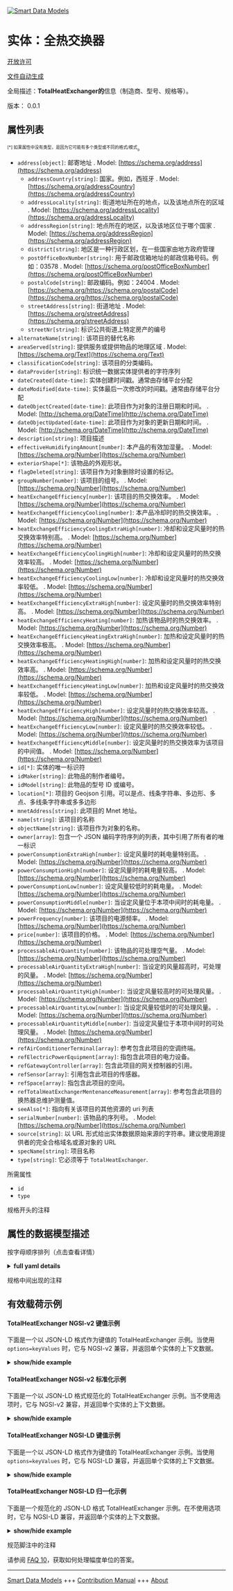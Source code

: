 <!-- 10-Header -->  
[![Smart Data Models](https://smartdatamodels.org/wp-content/uploads/2022/01/SmartDataModels_logo.png "Logo")](https://smartdatamodels.org)  
实体：全热交换器  
========<!-- /10-Header -->  
<!-- 15-License -->  
[开放许可](https://github.com/smart-data-models//dataModel.ZEB/blob/master/TotalHeatExchanger/LICENSE.md)  
[文件自动生成](https://docs.google.com/presentation/d/e/2PACX-1vTs-Ng5dIAwkg91oTTUdt8ua7woBXhPnwavZ0FxgR8BsAI_Ek3C5q97Nd94HS8KhP-r_quD4H0fgyt3/pub?start=false&loop=false&delayms=3000#slide=id.gb715ace035_0_60)  
<!-- /15-License -->  
<!-- 20-Description -->  
全局描述：**TotalHeatExchanger的**信息（制造商、型号、规格等）。  
版本： 0.0.1  
<!-- /20-Description -->  
<!-- 30-PropertiesList -->  

## 属性列表  

<sup><sub>[*] 如果属性中没有类型，是因为它可能有多个类型或不同的格式/模式</sub></sup>。  
- `address[object]`: 邮寄地址  . Model: [https://schema.org/address](https://schema.org/address)	- `addressCountry[string]`: 国家。例如，西班牙  . Model: [https://schema.org/addressCountry](https://schema.org/addressCountry)  
	- `addressLocality[string]`: 街道地址所在的地点，以及该地点所在的区域  . Model: [https://schema.org/addressLocality](https://schema.org/addressLocality)  
	- `addressRegion[string]`: 地点所在的地区，以及该地区位于哪个国家  . Model: [https://schema.org/addressRegion](https://schema.org/addressRegion)  
	- `district[string]`: 地区是一种行政区划，在一些国家由地方政府管理    
	- `postOfficeBoxNumber[string]`: 用于邮政信箱地址的邮政信箱号码。例如：03578  . Model: [https://schema.org/postOfficeBoxNumber](https://schema.org/postOfficeBoxNumber)  
	- `postalCode[string]`: 邮政编码。例如：24004  . Model: [https://schema.org/https://schema.org/postalCode](https://schema.org/https://schema.org/postalCode)  
	- `streetAddress[string]`: 街道地址  . Model: [https://schema.org/streetAddress](https://schema.org/streetAddress)  
	- `streetNr[string]`: 标识公共街道上特定房产的编号    
- `alternateName[string]`: 该项目的替代名称  - `areaServed[string]`: 提供服务或提供物品的地理区域  . Model: [https://schema.org/Text](https://schema.org/Text)- `classificationCode[string]`: 该项目的分类编码。  - `dataProvider[string]`: 标识统一数据实体提供者的字符序列  - `dateCreated[date-time]`: 实体创建时间戳。通常由存储平台分配  - `dateModified[date-time]`: 实体最后一次修改的时间戳。通常由存储平台分配  - `dateObjectCreated[date-time]`: 此项目作为对象的注册日期和时间。  . Model: [http://schema.org/DateTime](http://schema.org/DateTime)- `dateObjectUpdated[date-time]`: 此项目作为对象的更新日期和时间。  . Model: [http://schema.org/DateTime](http://schema.org/DateTime)- `description[string]`: 项目描述  - `effectiveHumidifyingAmount[number]`: 本产品的有效加湿量。  . Model: [https://schema.org/Number](https://schema.org/Number)- `exteriorShape[*]`: 该物品的外观形状。  - `flagDeleted[string]`: 该项目作为对象删除时设置的标记。  - `groupNumber[number]`: 该项目的组号。  . Model: [https://schema.org/Number](https://schema.org/Number)- `heatExchangeEfficiency[number]`: 该项目的热交换效率。  . Model: [https://schema.org/Number](https://schema.org/Number)- `heatExchangeEfficiencyCooling[number]`: 本产品冷却时的热交换效率。  . Model: [https://schema.org/Number](https://schema.org/Number)- `heatExchangeEfficiencyCoolingExtraHigh[number]`: 冷却和设定风量时的热交换效率特别高。  . Model: [https://schema.org/Number](https://schema.org/Number)- `heatExchangeEfficiencyCoolingHigh[number]`: 冷却和设定风量时的热交换效率较高。  . Model: [https://schema.org/Number](https://schema.org/Number)- `heatExchangeEfficiencyCoolingLow[number]`: 冷却和设定风量时的热交换效率较低。  . Model: [https://schema.org/Number](https://schema.org/Number)- `heatExchangeEfficiencyExtraHigh[number]`: 设定风量时的热交换效率特别高。  . Model: [https://schema.org/Number](https://schema.org/Number)- `heatExchangeEfficiencyHeating[number]`: 加热该物品时的热交换效率。  . Model: [https://schema.org/Number](https://schema.org/Number)- `heatExchangeEfficiencyHeatingExtraHigh[number]`: 加热和设定风量时的热交换效率极高。  . Model: [https://schema.org/Number](https://schema.org/Number)- `heatExchangeEfficiencyHeatingHigh[number]`: 加热和设定风量时的热交换效率高。  . Model: [https://schema.org/Number](https://schema.org/Number)- `heatExchangeEfficiencyHeatingLow[number]`: 加热和设定风量时的热交换效率较低。  . Model: [https://schema.org/Number](https://schema.org/Number)- `heatExchangeEfficiencyHigh[number]`: 设定风量时的热交换效率较高。  . Model: [https://schema.org/Number](https://schema.org/Number)- `heatExchangeEfficiencyLow[number]`: 设定风量时的热交换效率较低。  . Model: [https://schema.org/Number](https://schema.org/Number)- `heatExchangeEfficiencyMiddle[number]`: 设定风量时的热交换效率为该项目的中间值。  . Model: [https://schema.org/Number](https://schema.org/Number)- `id[*]`: 实体的唯一标识符  - `idMaker[string]`: 此物品的制作者编号。  - `idModel[string]`: 此物品的型号 ID 或编号。  - `location[*]`: 项目的 Geojson 引用。可以是点、线条字符串、多边形、多点、多线条字符串或多多边形  - `mnetAddress[string]`: 此项目的 Mnet 地址。  - `name[string]`: 该项目的名称  - `objectName[string]`: 该项目作为对象的名称。  - `owner[array]`: 包含一个 JSON 编码字符序列的列表，其中引用了所有者的唯一标识  - `powerConsumptionExtraHigh[number]`: 设定风量时的耗电量特别高。  . Model: [https://schema.org/Number](https://schema.org/Number)- `powerConsumptionHigh[number]`: 设定风量时的耗电量较高。  . Model: [https://schema.org/Number](https://schema.org/Number)- `powerConsumptionLow[number]`: 设定风量较低时的耗电量。  . Model: [https://schema.org/Number](https://schema.org/Number)- `powerConsumptionMiddle[number]`: 当设定风量位于本项中间时的耗电量。  . Model: [https://schema.org/Number](https://schema.org/Number)- `powerFrequency[number]`: 该项目的电源频率。  . Model: [https://schema.org/Number](https://schema.org/Number)- `price[number]`: 该项目的价格。  . Model: [https://schema.org/Number](https://schema.org/Number)- `processableAirQuantity[number]`: 该物品的可处理空气量。  . Model: [https://schema.org/Number](https://schema.org/Number)- `processableAirQuantityExtraHigh[number]`: 当设定的风量超高时，可处理的风量。  . Model: [https://schema.org/Number](https://schema.org/Number)- `processableAirQuantityHigh[number]`: 当设定风量较高时的可处理风量。  . Model: [https://schema.org/Number](https://schema.org/Number)- `processableAirQuantityLow[number]`: 当设定风量较低时的可处理风量。  . Model: [https://schema.org/Number](https://schema.org/Number)- `processableAirQuantityMiddle[number]`: 当设定风量位于本项中间时的可处理风量。  . Model: [https://schema.org/Number](https://schema.org/Number)- `refAirConditionerTerminal[array]`: 参考包含此项目的空调终端。  - `refElectricPowerEquipment[array]`: 指包含此项目的电力设备。  - `refGatewayController[array]`: 包含此项目的网关控制器的引用。  - `refSensor[array]`: 引用包含此项目的传感器。  - `refSpace[array]`: 指包含此项目的空间。  - `refTotalHeatExchangerMentenanceMeasurement[array]`: 参考包含此项目的换热器总维护测量值。  - `seeAlso[*]`: 指向有关该项目的其他资源的 uri 列表  - `serialNumber[number]`: 该物品的序列号。  . Model: [https://schema.org/Number](https://schema.org/Number)- `source[string]`: 以 URL 形式给出实体数据原始来源的字符串。建议使用源提供者的完全合格域名或源对象的 URL  - `specName[string]`: 项目名称  - `type[string]`: 它必须等于 `TotalHeatExchanger`.  <!-- /30-PropertiesList -->  
<!-- 35-RequiredProperties -->  
所需属性  
- `id`  - `type`  <!-- /35-RequiredProperties -->  
<!-- 40-NotesYaml -->  
规格开头的注释  
<!-- /40-NotesYaml -->  
<!-- 50-DataModelHeader -->  
## 属性的数据模型描述  
按字母顺序排列（点击查看详情）  
<!-- /50-DataModelHeader -->  
<!-- 60-ModelYaml -->  
<details><summary><strong>full yaml details</strong></summary>    
```yaml  
TotalHeatExchanger:    
  description: Information on TotalHeatExchanger (maker, model, specification, etc.).    
  properties:    
    address:    
      description: The mailing address    
      properties:    
        addressCountry:    
          description: The country. For example, Spain    
          type: string    
          x-ngsi:    
            model: https://schema.org/addressCountry    
            type: Property    
        addressLocality:    
          description: The locality in which the street address is, and which is in the region    
          type: string    
          x-ngsi:    
            model: https://schema.org/addressLocality    
            type: Property    
        addressRegion:    
          description: The region in which the locality is, and which is in the country    
          type: string    
          x-ngsi:    
            model: https://schema.org/addressRegion    
            type: Property    
        district:    
          description: A district is a type of administrative division that, in some countries, is managed by the local government    
          type: string    
          x-ngsi:    
            type: Property    
        postOfficeBoxNumber:    
          description: The post office box number for PO box addresses. For example, 03578    
          type: string    
          x-ngsi:    
            model: https://schema.org/postOfficeBoxNumber    
            type: Property    
        postalCode:    
          description: The postal code. For example, 24004    
          type: string    
          x-ngsi:    
            model: https://schema.org/https://schema.org/postalCode    
            type: Property    
        streetAddress:    
          description: The street address    
          type: string    
          x-ngsi:    
            model: https://schema.org/streetAddress    
            type: Property    
        streetNr:    
          description: Number identifying a specific property on a public street    
          type: string    
          x-ngsi:    
            type: Property    
      type: object    
      x-ngsi:    
        model: https://schema.org/address    
        type: Property    
    alternateName:    
      description: An alternative name for this item    
      type: string    
      x-ngsi:    
        type: Property    
    areaServed:    
      description: The geographic area where a service or offered item is provided    
      type: string    
      x-ngsi:    
        model: https://schema.org/Text    
        type: Property    
    classificationCode:    
      description: Classification code of this item.    
      type: string    
      x-ngsi:    
        type: Property    
    dataProvider:    
      description: A sequence of characters identifying the provider of the harmonised data entity    
      type: string    
      x-ngsi:    
        type: Property    
    dateCreated:    
      description: Entity creation timestamp. This will usually be allocated by the storage platform    
      format: date-time    
      type: string    
      x-ngsi:    
        type: Property    
    dateModified:    
      description: Timestamp of the last modification of the entity. This will usually be allocated by the storage platform    
      format: date-time    
      type: string    
      x-ngsi:    
        type: Property    
    dateObjectCreated:    
      description: The registration date and time of this item as an object.    
      format: date-time    
      type: string    
      x-ngsi:    
        model: http://schema.org/DateTime    
        type: Property    
    dateObjectUpdated:    
      description: The update date and time of this item as an object.    
      format: date-time    
      type: string    
      x-ngsi:    
        model: http://schema.org/DateTime    
        type: Property    
    description:    
      description: A description of this item    
      type: string    
      x-ngsi:    
        type: Property    
    effectiveHumidifyingAmount:    
      description: Effective humidifying amount of this item.    
      minimum: 0    
      type: number    
      x-ngsi:    
        model: https://schema.org/Number    
        type: Property    
    exteriorShape:    
      description: Exterior shape of this item.    
      oneOf:    
        - description: Geojson reference to the item. Point    
          properties:    
            bbox:    
              description: BBox of the  Point    
              items:    
                type: number    
              minItems: 4    
              type: array    
              x-ngsi:    
                type: Property    
            coordinates:    
              description: Coordinates of the Point    
              items:    
                type: number    
              minItems: 2    
              type: array    
              x-ngsi:    
                type: Property    
            type:    
              enum:    
                - Point    
              type: string    
          required:    
            - type    
            - coordinates    
          title: GeoJSON Point    
          type: object    
          x-ngsi:    
            type: GeoProperty    
        - description: Geojson reference to the item. LineString    
          properties:    
            bbox:    
              description: BBox coordinates of the LineString    
              items:    
                type: number    
              minItems: 4    
              type: array    
              x-ngsi:    
                type: Property    
            coordinates:    
              description: Coordinates of the LineString    
              items:    
                items:    
                  type: number    
                minItems: 2    
                type: array    
              minItems: 2    
              type: array    
              x-ngsi:    
                type: Property    
            type:    
              enum:    
                - LineString    
              type: string    
          required:    
            - type    
            - coordinates    
          title: GeoJSON LineString    
          type: object    
          x-ngsi:    
            type: GeoProperty    
        - description: Geojson reference to the item. Polygon    
          properties:    
            bbox:    
              description: BBox coordinates of the Polygon    
              items:    
                type: number    
              minItems: 4    
              type: array    
              x-ngsi:    
                type: Property    
            coordinates:    
              description: Coordinates of the Polygon    
              items:    
                items:    
                  items:    
                    type: number    
                  minItems: 2    
                  type: array    
                minItems: 4    
                type: array    
              type: array    
              x-ngsi:    
                type: Property    
            type:    
              enum:    
                - Polygon    
              type: string    
          required:    
            - type    
            - coordinates    
          title: GeoJSON Polygon    
          type: object    
          x-ngsi:    
            type: GeoProperty    
        - description: Geojson reference to the item. MultiPoint    
          properties:    
            bbox:    
              description: BBox coordinates of the LineString    
              items:    
                type: number    
              minItems: 4    
              type: array    
              x-ngsi:    
                type: Property    
            coordinates:    
              description: Coordinates of the MulitPoint    
              items:    
                items:    
                  type: number    
                minItems: 2    
                type: array    
              type: array    
              x-ngsi:    
                type: Property    
            type:    
              enum:    
                - MultiPoint    
              type: string    
          required:    
            - type    
            - coordinates    
          title: GeoJSON MultiPoint    
          type: object    
          x-ngsi:    
            type: GeoProperty    
        - description: Geojson reference to the item. MultiLineString    
          properties:    
            bbox:    
              description: BBox coordinates of the LineString    
              items:    
                type: number    
              minItems: 4    
              type: array    
              x-ngsi:    
                type: Property    
            coordinates:    
              description: Coordinates of the MultiLineString    
              items:    
                items:    
                  items:    
                    type: number    
                  minItems: 2    
                  type: array    
                minItems: 2    
                type: array    
              type: array    
              x-ngsi:    
                type: Property    
            type:    
              enum:    
                - MultiLineString    
              type: string    
          required:    
            - type    
            - coordinates    
          title: GeoJSON MultiLineString    
          type: object    
          x-ngsi:    
            type: GeoProperty    
        - description: Geojson reference to the item. MultiLineString    
          properties:    
            bbox:    
              items:    
                type: number    
              minItems: 4    
              type: array    
            coordinates:    
              description: Coordinates of the MultiPolygon    
              items:    
                items:    
                  items:    
                    items:    
                      type: number    
                    minItems: 2    
                    type: array    
                  minItems: 4    
                  type: array    
                type: array    
              type: array    
              x-ngsi:    
                type: Property    
            type:    
              enum:    
                - MultiPolygon    
              type: string    
          required:    
            - type    
            - coordinates    
          title: GeoJSON MultiPolygon    
          type: object    
          x-ngsi:    
            type: GeoProperty    
      x-ngsi:    
        type: GeoProperty    
    flagDeleted:    
      description: Flag set when this item is deleted as an object.    
      type: string    
      x-ngsi:    
        type: Property    
    groupNumber:    
      description: Group number of this item.    
      minimum: 0    
      type: number    
      x-ngsi:    
        model: https://schema.org/Number    
        type: Property    
    heatExchangeEfficiency:    
      description: Heat exchange efficiency of this item.    
      minimum: 0    
      type: number    
      x-ngsi:    
        model: https://schema.org/Number    
        type: Property    
    heatExchangeEfficiencyCooling:    
      description: Heat exchange efficiency when cooling of this item.    
      minimum: 0    
      type: number    
      x-ngsi:    
        model: https://schema.org/Number    
        type: Property    
    heatExchangeEfficiencyCoolingExtraHigh:    
      description: Heat exchange efficiency when cooling and set amount of wind is extra high of this item.    
      minimum: 0    
      type: number    
      x-ngsi:    
        model: https://schema.org/Number    
        type: Property    
    heatExchangeEfficiencyCoolingHigh:    
      description: Heat exchange efficiency when cooling and set amount of wind is high of this item.    
      minimum: 0    
      type: number    
      x-ngsi:    
        model: https://schema.org/Number    
        type: Property    
    heatExchangeEfficiencyCoolingLow:    
      description: Heat exchange efficiency when cooling and set amount of wind is low of this item.    
      minimum: 0    
      type: number    
      x-ngsi:    
        model: https://schema.org/Number    
        type: Property    
    heatExchangeEfficiencyExtraHigh:    
      description: Heat exchange efficiency when set amount of wind is extra high of this item.    
      minimum: 0    
      type: number    
      x-ngsi:    
        model: https://schema.org/Number    
        type: Property    
    heatExchangeEfficiencyHeating:    
      description: Heat exchange efficiency when heating of this item.    
      minimum: 0    
      type: number    
      x-ngsi:    
        model: https://schema.org/Number    
        type: Property    
    heatExchangeEfficiencyHeatingExtraHigh:    
      description: Heat exchange efficiency when heating and set amount of wind is extra high of this item.    
      minimum: 0    
      type: number    
      x-ngsi:    
        model: https://schema.org/Number    
        type: Property    
    heatExchangeEfficiencyHeatingHigh:    
      description: Heat exchange efficiency when heating and set amount of wind is high of this item.    
      minimum: 0    
      type: number    
      x-ngsi:    
        model: https://schema.org/Number    
        type: Property    
    heatExchangeEfficiencyHeatingLow:    
      description: ' Heat exchange efficiency when heating and set amount of wind is low of this item.'    
      minimum: 0    
      type: number    
      x-ngsi:    
        model: https://schema.org/Number    
        type: Property    
    heatExchangeEfficiencyHigh:    
      description: Heat exchange efficiency when set amount of wind is high of this item.    
      minimum: 0    
      type: number    
      x-ngsi:    
        model: https://schema.org/Number    
        type: Property    
    heatExchangeEfficiencyLow:    
      description: Heat exchange efficiency when set amount of wind is low of this item.    
      minimum: 0    
      type: number    
      x-ngsi:    
        model: https://schema.org/Number    
        type: Property    
    heatExchangeEfficiencyMiddle:    
      description: Heat exchange efficiency when set amount of wind is middle of this item.    
      minimum: 0    
      type: number    
      x-ngsi:    
        model: https://schema.org/Number    
        type: Property    
    id:    
      anyOf:    
        - description: Identifier format of any NGSI entity    
          maxLength: 256    
          minLength: 1    
          pattern: ^[\w\-\.\{\}\$\+\*\[\]`|~^@!,:\\]+$    
          type: string    
          x-ngsi:    
            type: Property    
        - description: Identifier format of any NGSI entity    
          format: uri    
          type: string    
          x-ngsi:    
            type: Property    
      description: Unique identifier of the entity    
      x-ngsi:    
        type: Relationship    
    idMaker:    
      description: Makerid of this item.    
      type: string    
      x-ngsi:    
        type: Property    
    idModel:    
      description: Model id or number of this item.    
      type: string    
      x-ngsi:    
        type: Property    
    location:    
      description: Geojson reference to the item. It can be Point, LineString, Polygon, MultiPoint, MultiLineString or MultiPolygon    
      oneOf:    
        - description: Geojson reference to the item. Point    
          properties:    
            bbox:    
              description: BBox of the  Point    
              items:    
                type: number    
              minItems: 4    
              type: array    
              x-ngsi:    
                type: Property    
            coordinates:    
              description: Coordinates of the Point    
              items:    
                type: number    
              minItems: 2    
              type: array    
              x-ngsi:    
                type: Property    
            type:    
              enum:    
                - Point    
              type: string    
          required:    
            - type    
            - coordinates    
          title: GeoJSON Point    
          type: object    
          x-ngsi:    
            type: GeoProperty    
        - description: Geojson reference to the item. LineString    
          properties:    
            bbox:    
              description: BBox coordinates of the LineString    
              items:    
                type: number    
              minItems: 4    
              type: array    
              x-ngsi:    
                type: Property    
            coordinates:    
              description: Coordinates of the LineString    
              items:    
                items:    
                  type: number    
                minItems: 2    
                type: array    
              minItems: 2    
              type: array    
              x-ngsi:    
                type: Property    
            type:    
              enum:    
                - LineString    
              type: string    
          required:    
            - type    
            - coordinates    
          title: GeoJSON LineString    
          type: object    
          x-ngsi:    
            type: GeoProperty    
        - description: Geojson reference to the item. Polygon    
          properties:    
            bbox:    
              description: BBox coordinates of the Polygon    
              items:    
                type: number    
              minItems: 4    
              type: array    
              x-ngsi:    
                type: Property    
            coordinates:    
              description: Coordinates of the Polygon    
              items:    
                items:    
                  items:    
                    type: number    
                  minItems: 2    
                  type: array    
                minItems: 4    
                type: array    
              type: array    
              x-ngsi:    
                type: Property    
            type:    
              enum:    
                - Polygon    
              type: string    
          required:    
            - type    
            - coordinates    
          title: GeoJSON Polygon    
          type: object    
          x-ngsi:    
            type: GeoProperty    
        - description: Geojson reference to the item. MultiPoint    
          properties:    
            bbox:    
              description: BBox coordinates of the LineString    
              items:    
                type: number    
              minItems: 4    
              type: array    
              x-ngsi:    
                type: Property    
            coordinates:    
              description: Coordinates of the MulitPoint    
              items:    
                items:    
                  type: number    
                minItems: 2    
                type: array    
              type: array    
              x-ngsi:    
                type: Property    
            type:    
              enum:    
                - MultiPoint    
              type: string    
          required:    
            - type    
            - coordinates    
          title: GeoJSON MultiPoint    
          type: object    
          x-ngsi:    
            type: GeoProperty    
        - description: Geojson reference to the item. MultiLineString    
          properties:    
            bbox:    
              description: BBox coordinates of the LineString    
              items:    
                type: number    
              minItems: 4    
              type: array    
              x-ngsi:    
                type: Property    
            coordinates:    
              description: Coordinates of the MultiLineString    
              items:    
                items:    
                  items:    
                    type: number    
                  minItems: 2    
                  type: array    
                minItems: 2    
                type: array    
              type: array    
              x-ngsi:    
                type: Property    
            type:    
              enum:    
                - MultiLineString    
              type: string    
          required:    
            - type    
            - coordinates    
          title: GeoJSON MultiLineString    
          type: object    
          x-ngsi:    
            type: GeoProperty    
        - description: Geojson reference to the item. MultiLineString    
          properties:    
            bbox:    
              items:    
                type: number    
              minItems: 4    
              type: array    
            coordinates:    
              description: Coordinates of the MultiPolygon    
              items:    
                items:    
                  items:    
                    items:    
                      type: number    
                    minItems: 2    
                    type: array    
                  minItems: 4    
                  type: array    
                type: array    
              type: array    
              x-ngsi:    
                type: Property    
            type:    
              enum:    
                - MultiPolygon    
              type: string    
          required:    
            - type    
            - coordinates    
          title: GeoJSON MultiPolygon    
          type: object    
          x-ngsi:    
            type: GeoProperty    
      x-ngsi:    
        type: GeoProperty    
    mnetAddress:    
      description: Mnet address of this item.    
      type: string    
      x-ngsi:    
        type: Property    
    name:    
      description: The name of this item    
      type: string    
      x-ngsi:    
        type: Property    
    objectName:    
      description: Name of this item as an object.    
      type: string    
      x-ngsi:    
        type: Property    
    owner:    
      description: A List containing a JSON encoded sequence of characters referencing the unique Ids of the owner(s)    
      items:    
        anyOf:    
          - description: Identifier format of any NGSI entity    
            maxLength: 256    
            minLength: 1    
            pattern: ^[\w\-\.\{\}\$\+\*\[\]`|~^@!,:\\]+$    
            type: string    
            x-ngsi:    
              type: Property    
          - description: Identifier format of any NGSI entity    
            format: uri    
            type: string    
            x-ngsi:    
              type: Property    
        description: Unique identifier of the entity    
        x-ngsi:    
          type: Relationship    
      type: array    
      x-ngsi:    
        type: Property    
    powerConsumptionExtraHigh:    
      description: Power consumption when set amount of wind is extra high of this item.    
      minimum: 0    
      type: number    
      x-ngsi:    
        model: https://schema.org/Number    
        type: Property    
    powerConsumptionHigh:    
      description: Power consumption when set amount of wind is high of this item.    
      minimum: 0    
      type: number    
      x-ngsi:    
        model: https://schema.org/Number    
        type: Property    
    powerConsumptionLow:    
      description: Power consumption when set amount of wind is low of this item.    
      minimum: 0    
      type: number    
      x-ngsi:    
        model: https://schema.org/Number    
        type: Property    
    powerConsumptionMiddle:    
      description: Power consumption when set amount of wind is middle of this item.    
      minimum: 0    
      type: number    
      x-ngsi:    
        model: https://schema.org/Number    
        type: Property    
    powerFrequency:    
      description: Power frequency of this item.    
      minimum: 0    
      type: number    
      x-ngsi:    
        model: https://schema.org/Number    
        type: Property    
    price:    
      description: Price of this item.    
      minimum: 0    
      type: number    
      x-ngsi:    
        model: https://schema.org/Number    
        type: Property    
    processableAirQuantity:    
      description: Processable air quantity of this item.    
      minimum: 0    
      type: number    
      x-ngsi:    
        model: https://schema.org/Number    
        type: Property    
    processableAirQuantityExtraHigh:    
      description: Processable air quantity when set amount of wind is extra high of this item.    
      minimum: 0    
      type: number    
      x-ngsi:    
        model: https://schema.org/Number    
        type: Property    
    processableAirQuantityHigh:    
      description: Processable air quantity when set amount of wind is high of this item.    
      minimum: 0    
      type: number    
      x-ngsi:    
        model: https://schema.org/Number    
        type: Property    
    processableAirQuantityLow:    
      description: Processable air quantity when set amount of wind is low of this item.    
      minimum: 0    
      type: number    
      x-ngsi:    
        model: https://schema.org/Number    
        type: Property    
    processableAirQuantityMiddle:    
      description: Processable air quantity when set amount of wind is middle of this item.    
      minimum: 0    
      type: number    
      x-ngsi:    
        model: https://schema.org/Number    
        type: Property    
    refAirConditionerTerminal:    
      description: Reference to the air conditioner terminal containing this item.    
      items:    
        description: Reference to the air conditioner terminal containing this item.    
        minItems: 1    
        type: string    
        uniqueItems: yes    
        x-ngsi:    
          type: Relationship    
      type: array    
      x-ngsi:    
        type: Relationship    
    refElectricPowerEquipment:    
      description: Reference to the electric power equipment containing this item.    
      items:    
        description: Reference to the electric power equipment containing this item.    
        minItems: 1    
        type: string    
        uniqueItems: yes    
        x-ngsi:    
          type: Relationship    
      type: array    
      x-ngsi:    
        type: Relationship    
    refGatewayController:    
      description: Reference to the gateway controller containing this item.    
      items:    
        description: Reference to the gateway controller containing this item.    
        minItems: 1    
        type: string    
        uniqueItems: yes    
        x-ngsi:    
          type: Relationship    
      type: array    
      x-ngsi:    
        type: Relationship    
    refSensor:    
      description: Reference to the sensor containing this item.    
      items:    
        description: Reference to the sensor containing this item.    
        minItems: 1    
        type: string    
        uniqueItems: yes    
        x-ngsi:    
          type: Relationship    
      type: array    
      x-ngsi:    
        type: Relationship    
    refSpace:    
      description: Reference to the space containing this item.    
      items:    
        description: Reference to the space containing this item.    
        minItems: 1    
        type: string    
        uniqueItems: yes    
        x-ngsi:    
          type: Relationship    
      type: array    
      x-ngsi:    
        type: Relationship    
    refTotalHeatExchangerMentenanceMeasurement:    
      description: Reference to the total heat exchanger mentenance measurement containing this item.    
      items:    
        description: Reference to the total heat exchanger mentenance measurement containing this item.    
        minItems: 1    
        type: string    
        uniqueItems: yes    
        x-ngsi:    
          type: Relationship    
      type: array    
      x-ngsi:    
        type: Relationship    
    seeAlso:    
      description: list of uri pointing to additional resources about the item    
      oneOf:    
        - items:    
            format: uri    
            type: string    
          minItems: 1    
          type: array    
        - format: uri    
          type: string    
      x-ngsi:    
        type: Property    
    serialNumber:    
      description: ' Serial number of this item.'    
      minimum: 0    
      type: number    
      x-ngsi:    
        model: https://schema.org/Number    
        type: Property    
    source:    
      description: A sequence of characters giving the original source of the entity data as a URL. Recommended to be the fully qualified domain name of the source provider, or the URL to the source object    
      type: string    
      x-ngsi:    
        type: Property    
    specName:    
      description: Name of this item.    
      type: string    
      x-ngsi:    
        type: Property    
    type:    
      description: It must be equal to `TotalHeatExchanger`.    
      enum:    
        - TotalHeatExchanger    
      type: string    
      x-ngsi:    
        type: Property    
  required:    
    - id    
    - type    
  type: object    
  x-derived-from: ''    
  x-disclaimer: Redistribution and use in source and binary forms, with or without modification, are permitted  provided that the license conditions are met. Copyleft (c) 2025 Contributors to Smart Data Models Program    
  x-license-url: https://github.com/smart-data-models/dataModel.ZEB/blob/master/TotalHeatExchanger/LICENSE.md    
  x-model-schema: https://smart-data-models.github.io/dataModel.ZEB/TotalHeatExchanger/schema.json    
  x-model-tags: Smart Building    
  x-version: 0.0.1    
```  
</details>    
<!-- /60-ModelYaml -->  
<!-- 70-MiddleNotes -->  
规格中间出现的注释  
<!-- /70-MiddleNotes -->  
<!-- 80-Examples -->  
## 有效载荷示例  
#### TotalHeatExchanger NGSI-v2 键值示例  
下面是一个以 JSON-LD 格式作为键值的 TotalHeatExchanger 示例。当使用 `options=keyValues` 时，它与 NGSI-v2 兼容，并返回单个实体的上下文数据。  
<details><summary><strong>show/hide example</strong></summary>    
```json  
{  
  "id": "urn:ngsi-ld:TotalHeatExchanger:FAL0000000001",  
  "type": "TotalHeatExchanger",  
  "dateObjectCreated": "2020-07-20T17:17:00.621Z",  
  "dateObjectUpdated": "2020-07-20T17:17:00.621Z",  
  "flagDeleted": "false",  
  "groupNumber": 31,  
  "idMaker": "108420",  
  "idModel": "LGH-N50RX3",  
  "objectName": "09040_HEU:LGH-N50RX3:690757",  
  "refGatewayController": [  
    "urn:ngsi-ld:GatewayController:FGA0000000001"  
  ],  
  "refSpace": [  
    "urn:ngsi-ld:Space:SAZ0000000001"  
  ]  
}  
```  
</details>  
#### TotalHeatExchanger NGSI-v2 标准化示例  
下面是一个以 JSON-LD 格式规范化的 TotalHeatExchanger 示例。当不使用选项时，它与 NGSI-v2 兼容，并返回单个实体的上下文数据。  
<details><summary><strong>show/hide example</strong></summary>    
```json  
{  
  "id": "urn:ngsi-ld:TotalHeatExchanger:FAL0000000001",  
  "type": "TotalHeatExchanger",  
  "dateObjectCreated": {  
    "type": "DateTime",  
    "value": "2020-07-20T17:17:00.621Z"  
  },  
  "dateObjectUpdated": {  
    "type": "DateTime",  
    "value": "2020-07-20T17:17:00.621Z"  
  },  
  "flagDeleted": {  
    "type": "Text",  
    "value": "false"  
  },  
  "groupNumber": {  
    "type": "Number",  
    "value": 31  
  },  
  "idMaker": {  
    "type": "Text",  
    "value": "108420"  
  },  
  "idModel": {  
    "type": "Text",  
    "value": "LGH-N50RX3"  
  },  
  "objectName": {  
    "type": "Text",  
    "value": "09040_HEU:LGH-N50RX3:690757"  
  },  
  "refGatewayController": {  
    "type": "URI",  
    "value": "urn:ngsi-ld:GatewayController:FGA0000000001"  
  },  
  "refSpace": {  
    "type": "URI",  
    "value": "urn:ngsi-ld:Space:SAZ0000000001"  
  }  
}  
```  
</details>  
#### TotalHeatExchanger NGSI-LD 键值示例  
下面是一个以 JSON-LD 格式作为键值的 TotalHeatExchanger 示例。当使用 `options=keyValues` 时，它与 NGSI-LD 兼容，并返回单个实体的上下文数据。  
<details><summary><strong>show/hide example</strong></summary>    
```json  
{  
  "@context": [  
    "https://smart-data-models.github.io/dataModel.ZEB/context.jsonld"  
  ],  
  "id": "urn:ngsi-ld:TotalHeatExchanger:FAL0000000001",  
  "type": "TotalHeatExchanger",  
  "dateObjectCreated": "2020-07-20T17:17:00.621Z",  
  "dateObjectUpdated": "2020-07-20T17:17:00.621Z",  
  "flagDeleted": "false",  
  "groupNumber": 31,  
  "idMaker": "108420",  
  "idModel": "LGH-N50RX3",  
  "objectName": "09040_HEU:LGH-N50RX3:690757",  
  "refGatewayController": [  
    "urn:ngsi-ld:GatewayController:FGA0000000001"  
  ],  
  "refSpace": [  
    "urn:ngsi-ld:Space:SAZ0000000001"  
  ]  
}  
```  
</details>  
#### TotalHeatExchanger NGSI-LD 归一化示例  
下面是一个规范化的 JSON-LD 格式 TotalHeatExchanger 示例。在不使用选项时，它与 NGSI-LD 兼容，并返回单个实体的上下文数据。  
<details><summary><strong>show/hide example</strong></summary>    
```json  
{  
  "id": "urn:ngsi-ld:TotalHeatExchanger:FAL0000000001",  
  "type": "TotalHeatExchanger",  
  "dateObjectCreated": {  
    "type": "Property",  
    "value": {  
      "@type": "string",  
      "@value": "2020-07-20T17:17:00.621Z"  
    }  
  },  
  "dateObjectUpdated": {  
    "type": "Property",  
    "value": {  
      "@type": "string",  
      "@value": "2020-07-20T17:17:00.621Z"  
    }  
  },  
  "flagDeleted": {  
    "type": "Property",  
    "value": "false"  
  },  
  "groupNumber": {  
    "type": "Property",  
    "value": 31  
  },  
  "idMaker": {  
    "type": "Property",  
    "value": "108420"  
  },  
  "idModel": {  
    "type": "Property",  
    "value": "LGH-N50RX3"  
  },  
  "objectName": {  
    "type": "Property",  
    "value": "09040_HEU:LGH-N50RX3:690757"  
  },  
  "refGatewayController": {  
    "type": "Relationship",  
    "object": "urn:ngsi-ld:GatewayController:FGA0000000001"  
  },  
  "refSpace": {  
    "type": "Relationship",  
    "object": "urn:ngsi-ld:Space:SAZ0000000001"  
  },  
  "@context": [  
    "https://smart-data-models.github.io/dataModel.ZEB/context.jsonld"  
  ]  
}  
```  
</details><!-- /80-Examples -->  
<!-- 90-FooterNotes -->  
规范脚注中的注释  
<!-- /90-FooterNotes -->  
<!-- 95-Units -->  
请参阅 [FAQ 10](https://smartdatamodels.org/index.php/faqs/)，获取如何处理幅度单位的答案。  
<!-- /95-Units -->  
<!-- 97-LastFooter -->  
---  
[Smart Data Models](https://smartdatamodels.org) +++ [Contribution Manual](https://bit.ly/contribution_manual) +++ [About](https://bit.ly/Introduction_SDM)<!-- /97-LastFooter -->  
